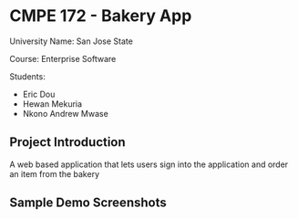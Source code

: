 # CMPE 172 - Bakery App 
University Name: San Jose State 

Course: Enterprise Software

Students:
  -  Eric Dou
  -  Hewan Mekuria
  -  Nkono Andrew Mwase
 
 ## Project Introduction
 A web based application that lets users sign into the application and order an item from the bakery
 
 ## Sample Demo Screenshots
 


 
